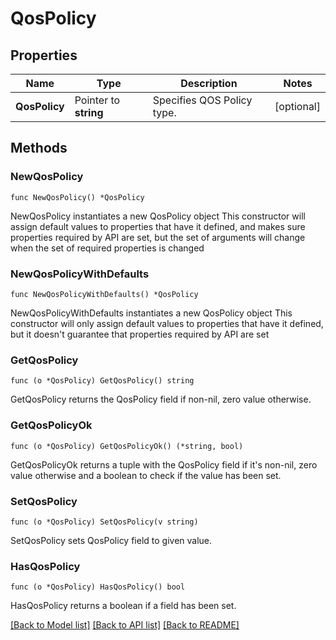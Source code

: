 # QosPolicy

## Properties

Name | Type | Description | Notes
------------ | ------------- | ------------- | -------------
**QosPolicy** | Pointer to **string** | Specifies QOS Policy type. | [optional] 

## Methods

### NewQosPolicy

`func NewQosPolicy() *QosPolicy`

NewQosPolicy instantiates a new QosPolicy object
This constructor will assign default values to properties that have it defined,
and makes sure properties required by API are set, but the set of arguments
will change when the set of required properties is changed

### NewQosPolicyWithDefaults

`func NewQosPolicyWithDefaults() *QosPolicy`

NewQosPolicyWithDefaults instantiates a new QosPolicy object
This constructor will only assign default values to properties that have it defined,
but it doesn't guarantee that properties required by API are set

### GetQosPolicy

`func (o *QosPolicy) GetQosPolicy() string`

GetQosPolicy returns the QosPolicy field if non-nil, zero value otherwise.

### GetQosPolicyOk

`func (o *QosPolicy) GetQosPolicyOk() (*string, bool)`

GetQosPolicyOk returns a tuple with the QosPolicy field if it's non-nil, zero value otherwise
and a boolean to check if the value has been set.

### SetQosPolicy

`func (o *QosPolicy) SetQosPolicy(v string)`

SetQosPolicy sets QosPolicy field to given value.

### HasQosPolicy

`func (o *QosPolicy) HasQosPolicy() bool`

HasQosPolicy returns a boolean if a field has been set.


[[Back to Model list]](../README.md#documentation-for-models) [[Back to API list]](../README.md#documentation-for-api-endpoints) [[Back to README]](../README.md)


